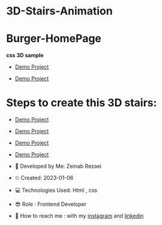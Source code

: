 # 3D-Stairs-Animation
# Burger-HomePage
**css 3D sample**

- [Demo Project](https://user-images.githubusercontent.com/121185931/212172027-43d68cd4-089c-45e9-8b15-16fc58b3742c.mp4)

- [Demo Project](https://zeinab-rezaei-web.github.io/Burger-HomePage)

# Steps to create this 3D stairs:
- [Demo Project](<img width="960" alt="step1" src="https://user-images.githubusercontent.com/121185931/212172288-7ec9c5e0-ec1f-4e54-a1cf-d68d5bb7f1be.png">)
- [Demo Project](<img width="960" alt="step2" src="https://user-images.githubusercontent.com/121185931/212172358-63083754-5619-4e6b-9e5d-c9abca646e32.png">)
- [Demo Project](<img width="960" alt="step3" src="https://user-images.githubusercontent.com/121185931/212172426-c8b34c6d-1344-40be-8c12-f01b6b9059ae.png">)
- [Demo Project](<img width="960" alt="step4" src="https://user-images.githubusercontent.com/121185931/212172492-e17435da-5177-4a1d-aa27-084dcf4963e7.png">)

- 👩 Developed by Me: Zeinab Rezaei

- ⏲ Created: 2023-01-06

- 💻 Technologies Used: Html , css 

- 😎 Role : Frontend Developer

- 🔗 How to reach me : with my [instagram](https://www.instagram.com/zeinab.rezaei.web) and [linkedin](https://www.linkedin.com/in/zeinab-rezaei-web)
